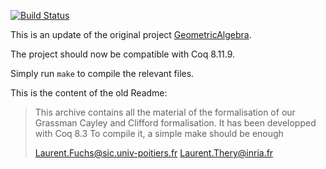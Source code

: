 [![Build Status](https://travis-ci.org/thery/GeometricAlgebra.svg?branch=master)](https://travis-ci.org/thery/GeometricAlgebra)

This is an update of the original project [GeometricAlgebra](http://www-sop.inria.fr/marelle/GeometricAlgebra/).

The project should now be compatible with Coq 8.11.9.

Simply run `make` to compile the relevant files.

This is the content of the old Readme:

>This archive contains all the material of the formalisation of our Grassman
>Cayley and Clifford formalisation. It has been developped with Coq 8.3
>To compile it, a simple make should be enough
>
>Laurent.Fuchs@sic.univ-poitiers.fr
>Laurent.Thery@inria.fr
